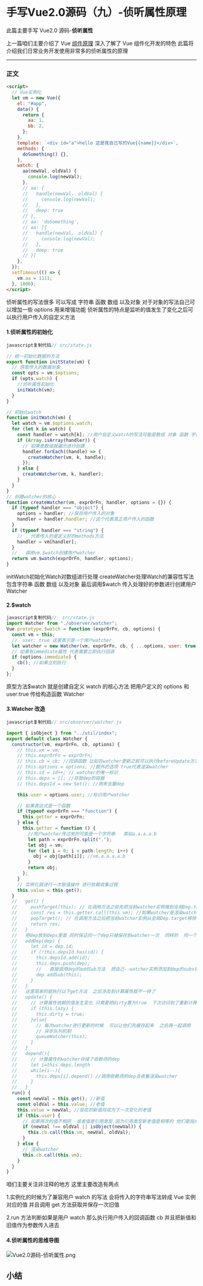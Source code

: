 # 手写Vue2.0源码（九）-侦听属性原理

此篇主要手写 Vue2.0 源码-**侦听属性**

上一篇咱们主要介绍了 Vue [组件原理](https://juejin.cn/post/6954173708344770591) 深入了解了 Vue 组件化开发的特色 此篇将介绍我们日常业务开发使用非常多的侦听属性的原理

------

### 正文

```html
<script>
  // Vue实例化
  let vm = new Vue({
    el: "#app",
    data() {
      return {
        aa: 1,
        bb: 2,
      };
    },
    template: `<div id="a">hello 这是我自己写的Vue{{name}}</div>`,
    methods: {
      doSomething() {},
    },
    watch: {
      aa(newVal, oldVal) {
        console.log(newVal);
      },
      // aa: {
      //   handle(newVal， oldVal) {
      //     console.log(newVal);
      //   },
      //   deep: true
      // },
      // aa: 'doSomething',
      // aa: [{
      //   handle(newVal， oldVal) {
      //     console.log(newVal);
      //   },
      //   deep: true
      // }]
    },
  });
  setTimeout(() => {
    vm.aa = 1111;
  }, 1000);
</script>
```

侦听属性的写法很多 可以写成 字符串 函数 数组 以及对象 对于对象的写法自己可以增加一些 options 用来增强功能 侦听属性的特点是监听的值发生了变化之后可以执行用户传入的自定义方法

#### 1.侦听属性的初始化

```javascript
javascript复制代码// src/state.js

// 统一初始化数据的方法
export function initState(vm) {
  // 获取传入的数据对象
  const opts = vm.$options;
  if (opts.watch) {
    //侦听属性初始化
    initWatch(vm);
  }
}

// 初始化watch
function initWatch(vm) {
  let watch = vm.$options.watch;
  for (let k in watch) {
    const handler = watch[k]; //用户自定义watch的写法可能是数组 对象 函数 字符串
    if (Array.isArray(handler)) {
      // 如果是数组就遍历进行创建
      handler.forEach((handle) => {
        createWatcher(vm, k, handle);
      });
    } else {
      createWatcher(vm, k, handler);
    }
  }
}
// 创建watcher的核心
function createWatcher(vm, exprOrFn, handler, options = {}) {
  if (typeof handler === "object") {
    options = handler; //保存用户传入的对象
    handler = handler.handler; //这个代表真正用户传入的函数
  }
  if (typeof handler === "string") {
    //   代表传入的是定义好的methods方法
    handler = vm[handler];
  }
  //   调用vm.$watch创建用户watcher
  return vm.$watch(exprOrFn, handler, options);
}
```

initWatch初始化Watch对数组进行处理 createWatcher处理Watch的兼容性写法 包含字符串 函数 数组 以及对象 最后调用$watch 传入处理好的参数进行创建用户Watcher

#### 2.$watch

```javascript
javascript复制代码//  src/state.js
import Watcher from "./observer/watcher";
Vue.prototype.$watch = function (exprOrFn, cb, options) {
  const vm = this;
  //  user: true 这里表示是一个用户watcher
  let watcher = new Watcher(vm, exprOrFn, cb, { ...options, user: true });
  // 如果有immediate属性 代表需要立即执行回调
  if (options.immediate) {
    cb(); //如果立刻执行
  }
};
```

原型方法$watch 就是创建自定义 watch 的核心方法 把用户定义的 options 和 user:true 传给构造函数 Watcher

#### 3.Watcher 改造

```javascript
javascript复制代码// src/observer/watcher.js

import { isObject } from "../util/index";
export default class Watcher {
  constructor(vm, exprOrFn, cb, options) {
    // this.vm = vm;
    // this.exprOrFn = exprOrFn;
    // this.cb = cb; //回调函数 比如在watcher更新之前可以执行beforeUpdate方法
    // this.options = options; //额外的选项 true代表渲染watcher
    // this.id = id++; // watcher的唯一标识
    // this.deps = []; //存放dep的容器
    // this.depsId = new Set(); //用来去重dep

    this.user = options.user; //标识用户watcher

    // 如果表达式是一个函数
    if (typeof exprOrFn === "function") {
      this.getter = exprOrFn;
    } else {
      this.getter = function () {
        //用户watcher传过来的可能是一个字符串   类似a.a.a.a.b
        let path = exprOrFn.split(".");
        let obj = vm;
        for (let i = 0; i < path.length; i++) {
          obj = obj[path[i]]; //vm.a.a.a.a.b
        }
        return obj;
      };
    }
    // 实例化就进行一次取值操作 进行依赖收集过程
    this.value = this.get();
  }
  //   get() {
  //     pushTarget(this); // 在调用方法之前先把当前watcher实例推到全局Dep.target上
  //     const res = this.getter.call(this.vm); //如果watcher是渲染watcher 那么就相当于执行  vm._update(vm._render()) 这个方法在render函数执行的时候会取值 从而实现依赖收集
  //     popTarget(); // 在调用方法之后把当前watcher实例从全局Dep.target移除
  //     return res;
  //   }
  //   把dep放到deps里面 同时保证同一个dep只被保存到watcher一次  同样的  同一个watcher也只会保存在dep一次
  //   addDep(dep) {
  //     let id = dep.id;
  //     if (!this.depsId.has(id)) {
  //       this.depsId.add(id);
  //       this.deps.push(dep);
  //       //   直接调用dep的addSub方法  把自己--watcher实例添加到dep的subs容器里面
  //       dep.addSub(this);
  //     }
  //   }
  //   这里简单的就执行以下get方法  之后涉及到计算属性就不一样了
  //   update() {
  //     // 计算属性依赖的值发生变化 只需要把dirty置为true  下次访问到了重新计算
  //     if (this.lazy) {
  //       this.dirty = true;
  //     }else{
  //       // 每次watcher进行更新的时候  可以让他们先缓存起来  之后再一起调用
  //       // 异步队列机制
  //       queueWatcher(this);
  //     }
  //   }
  //   depend(){
  //     // 计算属性的watcher存储了依赖项的dep
  //     let i=this.deps.length
  //     while(i--){
  //       this.deps[i].depend() //调用依赖项的dep去收集渲染watcher
  //     }
  //   }
  run() {
    const newVal = this.get(); //新值
    const oldVal = this.value; //老值
    this.value = newVal; //现在的新值将成为下一次变化的老值
    if (this.user) {
      // 如果两次的值不相同  或者值是引用类型 因为引用类型新老值是相等的 他们是指向同一引用地址
      if (newVal !== oldVal || isObject(newVal)) {
        this.cb.call(this.vm, newVal, oldVal);
      }
    } else {
      // 渲染watcher
      this.cb.call(this.vm);
    }
  }
}
```

咱们主要关注非注释的地方 这里主要改造有两点

1.实例化的时候为了兼容用户 watch 的写法 会将传入的字符串写法转成 Vue 实例对应的值 并且调用 get 方法获取并保存一次旧值

2.run 方法判断如果是用户 watch 那么执行用户传入的回调函数 cb 并且把新值和旧值作为参数传入进去

#### 4.侦听属性的思维导图

![Vue2.0源码-侦听属性.png](https://p6-juejin.byteimg.com/tos-cn-i-k3u1fbpfcp/61fa92688a1e4ed2b000d362939a1133~tplv-k3u1fbpfcp-zoom-in-crop-mark:1512:0:0:0.awebp)

## 小结